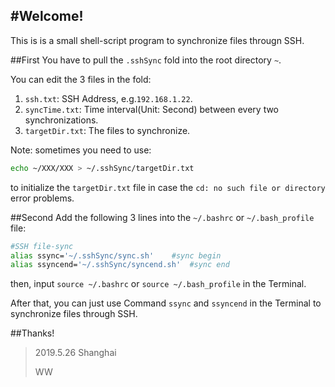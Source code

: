 #Welcome!
--------------------------
This is is a small shell-script program to synchronize files througn SSH.

##First
You have to pull the `.sshSync` fold into the root directory `~`.

You can edit the 3 files in the fold:

1. `ssh.txt`: SSH Address, e.g.`192.168.1.22`.
2. `syncTime.txt`: Time interval(Unit: Second) between every two synchronizations.
3. `targetDir.txt`: The files to synchronize.

Note: sometimes you need to use:

``` sh
echo ~/XXX/XXX > ~/.sshSync/targetDir.txt
```
to initialize the `targetDir.txt` file in case the `cd: no such file or directory` error problems.

##Second
Add the following 3 lines into the `~/.bashrc` or `~/.bash_profile` file:

```sh
#SSH file-sync
alias ssync='~/.sshSync/sync.sh'	#sync begin
alias ssyncend='~/.sshSync/syncend.sh'	#sync end
```
then, input `source ~/.bashrc` or `source ~/.bash_profile` in the Terminal.

After that, you can just use Command `ssync` and `ssyncend` in the Terminal to synchronize files through SSH.

##Thanks!

>2019.5.26 Shanghai
>
>WW